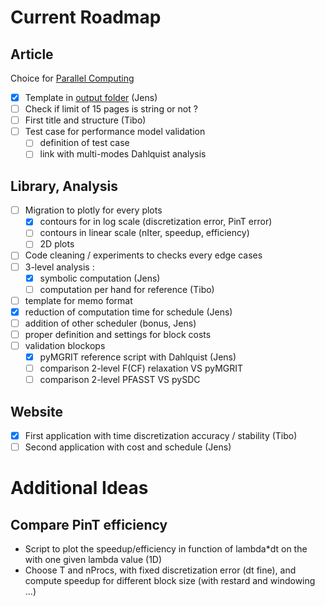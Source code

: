 # Current Roadmap

## Article

Choice for [Parallel Computing](https://www.sciencedirect.com/journal/parallel-computing)

- [x] Template in [output folder](./output/) (Jens)
- [ ] Check if limit of 15 pages is string or not ?
- [ ] First title and structure (Tibo)
- [ ] Test case for performance model validation
    - [ ] definition of test case
    - [ ] link with multi-modes Dahlquist analysis

## Library, Analysis

- [ ] Migration to plotly for every plots
    - [x] contours for in log scale (discretization error, PinT error)
    - [ ] contours in linear scale (nIter, speedup, efficiency)
    - [ ] 2D plots
- [ ] Code cleaning / experiments to checks every edge cases
- [ ] 3-level analysis :
    - [x] symbolic computation (Jens)
    - [ ] computation per hand for reference (Tibo)
- [ ] template for memo format
- [x] reduction of computation time for schedule (Jens)
- [ ] addition of other scheduler (bonus, Jens)
- [ ] proper definition and settings for block costs
- [ ] validation blockops
    - [x] pyMGRIT reference script with Dahlquist (Jens)
    - [ ] comparison 2-level F(CF) relaxation VS pyMGRIT
    - [ ] comparison 2-level PFASST VS pySDC

## Website

- [x] First application with time discretization accuracy / stability (Tibo)
- [ ] Second application with cost and schedule (Jens)

# Additional Ideas

## Compare PinT efficiency

- Script to plot the speedup/efficiency in function of lambda*dt on the with one given lambda value (1D)
- Choose T and nProcs, with fixed discretization error (dt fine), and compute speedup for different block size (with restard and windowing ...)
